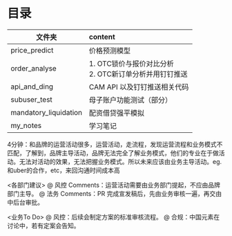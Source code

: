 # 目录
| 文件夹                   | content                                |
|-----------------------|:---------------------------------------|
| price_predict         | 价格预测模型                                 |
| order_analyse         | 1. OTC锁价与报价对比分析<br/> 2. OTC新订单分析并用钉钉推送 |
| api_and_ding          | CAM API 以及钉钉推送相关代码                     |
| subuser_test          | 母子账户功能测试（部分）                           |
| mandatory_liquidation | 配资借贷强平模拟                               |
| my_notes              | 学习笔记                                   |


4分钟：和品牌的运营活动很多，运营活动，走流程，发现运营流程和业务模式不匹配，了解到，品牌主导活动，品牌无法完全了解业务模式，他们的专业在于做活动。无法对活动的效果，无法把握业务模式。所以未来应该由业务主导活动。eg.和uber的合作，etc，来回沟通时间成本高



<各部门建议>
@ 风控 Comments：运营活动需要由业务部门提起，不应由品牌部门主导。
@ 法务 Comments：PR 完成宣发稿后，先由业务审核一遍，再交由中后台审批。

<业务To Do>
@ 风控：后续会制定方案的标准审核流程。
@ 合规：中国元素在讨论中，若有定案会告知。

